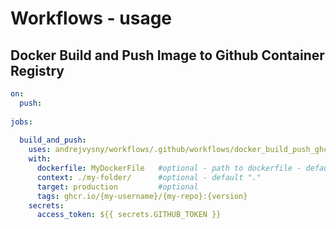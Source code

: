 # Workflows - usage


## Docker Build and Push Image to Github Container Registry

```yml
on:
  push:
    
jobs:
  
  build_and_push:
    uses: andrejvysny/workflows/.github/workflows/docker_build_push_ghcr.yaml@main
    with:
      dockerfile: MyDockerFile   #optional - path to dockerfile - default "Dockerfile"
      context: ./my-folder/      #optional - default "."
      target: production         #optional
      tags: ghcr.io/{my-username}/{my-repo}:{version}
    secrets:
      access_token: ${{ secrets.GITHUB_TOKEN }}
```
